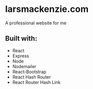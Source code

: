 # larsmackenzie.com
A professional website for me

## Built with:
* React
* Express
* Node 
* Nodemailer
* React-Bootstrap
* React Hash Router 
* React Router Hash Link

